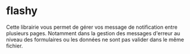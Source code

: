 # flashy
Cette librairie vous permet de gérer vos message de notification entre plusieurs pages. Notamment dans la gestion des messages d'erreur au niveau des formulaires ou les données ne sont pas valider dans le même fichier.
